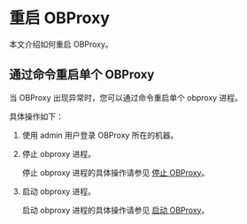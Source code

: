 # 重启 OBProxy

本文介绍如何重启 OBProxy。

## 通过命令重启单个 OBProxy

当 OBProxy 出现异常时，您可以通过命令重启单个 obproxy 进程。

具体操作如下：

1. 使用 admin 用户登录 OBProxy 所在的机器。

2. 停止 obproxy 进程。

   停止 obproxy 进程的具体操作请参见 [停止 OBProxy](4.stop-obproxy.md)。

3. 启动 obproxy 进程。

   启动 obproxy 进程的具体操作请参见 [启动 OBProxy](2.start-obproxy.md)。
